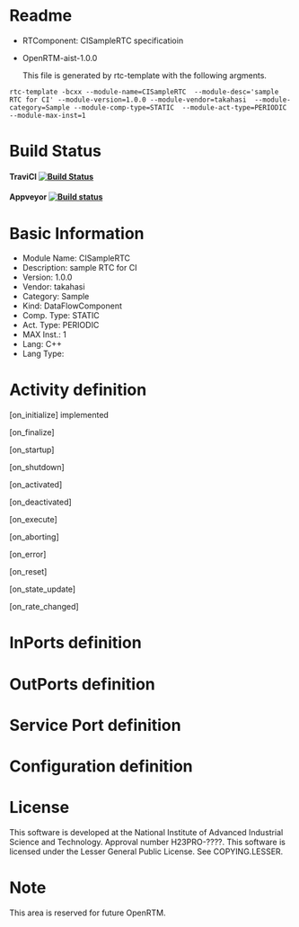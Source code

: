 Readme
============
* RTComponent: CISampleRTC specificatioin
* OpenRTM-aist-1.0.0

  This file is generated by rtc-template with the following argments.

`
    rtc-template -bcxx --module-name=CISampleRTC 
    --module-desc='sample RTC for CI' --module-version=1.0.0 --module-vendor=takahasi 
    --module-category=Sample --module-comp-type=STATIC 
    --module-act-type=PERIODIC --module-max-inst=1 
`

Build Status
============

#### TraviCI [![Build Status](https://travis-ci.org/takahasi/ForceSensorRTC.svg?branch=master)](https://travis-ci.org/takahasi/ForceSensorRTC)

#### Appveyor [![Build status](https://ci.appveyor.com/api/projects/status/t5xxur9vckvanjbn?svg=true)](https://ci.appveyor.com/project/takahasi/forcesensorrtc)



Basic Information
=================
* Module Name: CISampleRTC
* Description: sample RTC for CI
* Version:     1.0.0
* Vendor:      takahasi
* Category:    Sample
* Kind:        DataFlowComponent
* Comp. Type:  STATIC
* Act. Type:   PERIODIC
* MAX Inst.:   1
* Lang:        C++
* Lang Type:   


Activity definition
===================

[on_initialize]    implemented

[on_finalize]

[on_startup]

[on_shutdown]

[on_activated]

[on_deactivated]

[on_execute]

[on_aborting]

[on_error]

[on_reset]

[on_state_update]

[on_rate_changed]

InPorts definition
==================


OutPorts definition
===================


Service Port definition
=======================

Configuration definition
========================

License
=======
This software is developed at the National Institute of Advanced
Industrial Science and Technology. Approval number H23PRO-????. This
software is licensed under the Lesser General Public License. See
COPYING.LESSER.

Note
====
This area is reserved for future OpenRTM.

